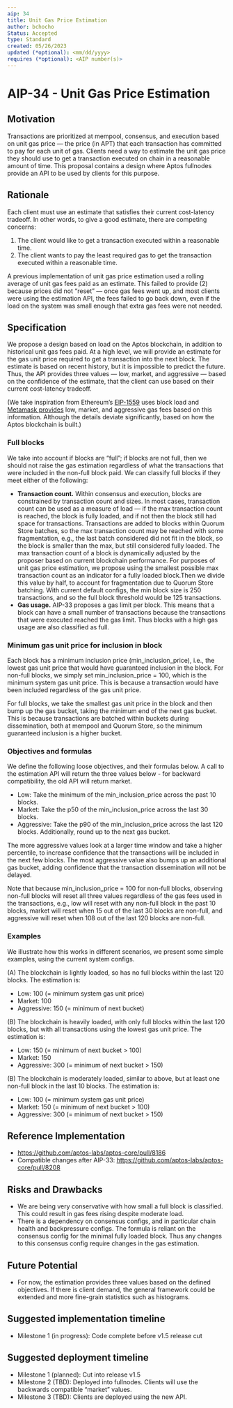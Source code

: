 ```yaml
---
aip: 34
title: Unit Gas Price Estimation
author: bchocho
Status: Accepted
type: Standard
created: 05/26/2023
updated (*optional): <mm/dd/yyyy>
requires (*optional): <AIP number(s)>
---
```


# AIP-34 - Unit Gas Price Estimation

## Motivation

Transactions are prioritized at mempool, consensus, and execution based on unit gas price — the price (in APT) that each transaction has committed to pay for each unit of gas. Clients need a way to estimate the unit gas price they should use to get a transaction executed on chain in a reasonable amount of time. This proposal contains a design where Aptos fullnodes provide an API to be used by clients for this purpose.

## Rationale

Each client must use an estimate that satisfies their current cost-latency tradeoff. In other words, to give a good estimate, there are competing concerns:

1. The client would like to get a transaction executed within a reasonable time.
2. The client wants to pay the least required gas to get the transaction executed within a reasonable time.

A previous implementation of unit gas price estimation used a rolling average of unit gas fees paid as an estimate. This failed to provide (2) because prices did not “reset” — once gas fees went up, and most clients were using the estimation API, the fees failed to go back down, even if the load on the system was small enough that extra gas fees were not needed.

## Specification

We propose a design based on load on the Aptos blockchain, in addition to historical unit gas fees paid. At a high level, we will provide an estimate for the gas unit price required to get a transaction into the next block. The estimate is based on recent history, but it is impossible to predict the future. Thus, the API provides three values — low, market, and aggressive — based on the confidence of the estimate, that the client can use based on their current cost-latency tradeoff.

(We take inspiration from Ethereum’s [EIP-1559](https://eips.ethereum.org/EIPS/eip-1559) uses block load and [Metamask provides](https://metamask.io/1559/) low, market, and aggressive gas fees based on this information. Although the details deviate significantly, based on how the Aptos blockchain is built.)

### Full blocks

We take into account if blocks are “full”; if blocks are not full, then we should not raise the gas estimation regardless of what the transactions that were included in the non-full block paid. We can classify full blocks if they meet either of the following:

- **Transaction count.** Within consensus and execution, blocks are constrained by transaction count and sizes. In most cases, transaction count can be used as a measure of load — if the max transaction count is reached, the block is fully loaded, and if not then the block still had space for transactions.
  Transactions are added to blocks within Quorum Store batches, so the max transaction count may be reached with some fragmentation, e.g., the last batch considered did not fit in the block, so the block is smaller than the max, but still considered fully loaded.
  The max transaction count of a block is dynamically adjusted by the proposer based on current blockchain performance. For purposes of unit gas price estimation, we propose using the smallest possible max transaction count as an indicator for a fully loaded block.Then we divide this value by half, to account for fragmentation due to Quorum Store batching.
  With current default configs, the min block size is 250 transactions, and so the full block threshold would be 125 transactions.
- **Gas usage.** AIP-33 proposes a gas limit per block. This means that a block can have a small number of transactions because the transactions that were executed reached the gas limit. Thus blocks with a high gas usage are also classified as full.

### Minimum gas unit price for inclusion in block

Each block has a minimum inclusion price (min_inclusion_price), i.e., the lowest gas unit price that would have guaranteed inclusion in the block. For non-full blocks, we simply set min_inclusion_price = 100, which is the minimum system gas unit price. This is because a transaction would have been included regardless of the gas unit price.

For full blocks, we take the smallest gas unit price in the block and then bump up the gas bucket, taking the minimum end of the next gas bucket. This is because transactions are batched within buckets during dissemination, both at mempool and Quorum Store, so the minimum guaranteed inclusion is a higher bucket.

### Objectives and formulas

We define the following loose objectives, and their formulas below. A call to the estimation API will return the three values below - for backward compatibility, the old API will return market.

- Low: Take the minimum of the min_inclusion_price across the past 10 blocks.
- Market: Take the p50 of the min_inclusion_price across the last 30 blocks.
- Aggressive: Take the p90 of the min_inclusion_price across the last 120 blocks. Additionally, round up to the next gas bucket.

The more aggressive values look at a larger time window and take a higher percentile, to increase confidence that the transactions will be included in the next few blocks. The most aggressive value also bumps up an additional gas bucket, adding confidence that the transaction dissemination will not be delayed.

Note that because min_inclusion_price = 100 for non-full blocks, observing non-full blocks will reset all three values regardless of the gas fees used in the transactions, e.g., low will reset with any non-full block in the past 10 blocks, market will reset when 15 out of the last 30 blocks are non-full, and aggressive will reset when 108 out of the last 120 blocks are non-full.

### Examples

We illustrate how this works in different scenarios, we present some simple examples, using the current system configs.

(A) The blockchain is lightly loaded, so has no full blocks within the last 120 blocks. The estimation is:

- Low: 100 (= minimum system gas unit price)
- Market: 100
- Aggressive: 150 (= minimum of next bucket)

(B) The blockchain is heavily loaded, with only full blocks within the last 120 blocks, but with all transactions using the lowest gas unit price. The estimation is:

- Low: 150 (= minimum of next bucket > 100)
- Market: 150
- Aggressive: 300 (= minimum of next bucket > 150)

(B) The blockchain is moderately loaded, similar to above, but at least one non-full block in the last 10 blocks. The estimation is:

- Low: 100 (= minimum system gas unit price)
- Market: 150 (= minimum of next bucket > 100)
- Aggressive: 300 (= minimum of next bucket > 150)

## Reference Implementation

* https://github.com/aptos-labs/aptos-core/pull/8186
* Compatible changes after AIP-33: https://github.com/aptos-labs/aptos-core/pull/8208
  
## Risks and Drawbacks

- We are being very conservative with how small a full block is classified. This could result in gas fees rising despite moderate load.
- There is a dependency on consensus configs, and in particular chain health and backpressure configs. The formula is reliant on the consensus config for the minimal fully loaded block. Thus any changes to this consensus config require changes in the gas estimation.

## Future Potential

- For now, the estimation provides three values based on the defined objectives. If there is client demand, the general framework could be extended and more fine-grain statistics such as histograms.

## Suggested implementation timeline

- Milestone 1 (in progress): Code complete before v1.5 release cut

## Suggested deployment timeline

- Milestone 1 (planned): Cut into release v1.5
- Milestone 2 (TBD): Deployed into fullnodes. Clients will use the backwards compatible “market” values.
- Milestone 3 (TBD): Clients are deployed using the new API.
